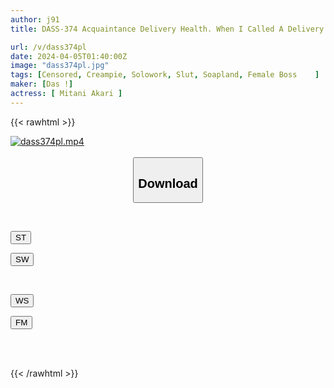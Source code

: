```yaml
---
author: j91
title: DASS-374 Acquaintance Delivery Health. When I Called A Delivery Health Service Without An Actual Performance, An Overbearing Female Boss Came Over. Akari Mitani

url: /v/dass374pl
date: 2024-04-05T01:40:00Z
image: "dass374pl.jpg"
tags: [Censored, Creampie, Solowork, Slut, Soapland, Female Boss	]
maker: [Das !]
actress: [ Mitani Akari ]
---
```



{{< rawhtml >}}

<div class="video" data-videoid="08ZLYPBz8JSbjqA">
    <a href="javascript:;">
        <img src="/v/dass374pl/dass374pl.jpg" width="WIDTH" height="HEIGHT" alt="dass374pl.mp4" loading="lazy">
    </a>
</div>

<script type="text/javascript" src="https://j91.asia/asset/on-demand-st.js"></script>

<br>
  <link rel="stylesheet" href="https://j91.asia/asset/bs5.css">
  
  <center>
  <button class="btn btn-primary" type="button" data-bs-toggle="collapse" data-bs-target=".multi-collapse" aria-expanded="false" aria-controls="multiCollapseExample1 multiCollapseExample2"><h2>Download</h2></button></center>
</p>
<div class="row">
  <div class="col">
    <div class="collapse multi-collapse" id="multiCollapseExample1">
      <div class="card card-body">
	      	      <br>
<div class="buttons">  
<p><a href="https://streamtape.to/v/08ZLYPBz8JSbjqA" target="_blank"><button class="btn-hover color-3"><i class="fa fa-download"></i> ST</button></a></p>
<p><a href="https://asnwish.com/81ykzgkfmszx" target="_blank"><button class="btn-hover color-2"><i class="fa fa-download"></i> SW</button></a></p></div>
    </div>
  </div>
</div>
  <div class="col">
    <div class="collapse multi-collapse" id="multiCollapseExample2">
      <div class="card card-body">
	      <br>
<div class="buttons">
<p><a href="https://wolfstream.tv/9z5ytqxltfdi"><button class="btn-hover color-9"><i class="fa fa-download"></i> WS</button></a></p>
<p><a href="https://filemoon.sx/d/f3nqbf09bkl2"><button class="btn-hover color-8"><i class="fa fa-download"></i> FM</button></a></p></div>
<br><br>
      </div>
    </div>
  </div>
</div>

{{< /rawhtml >}}